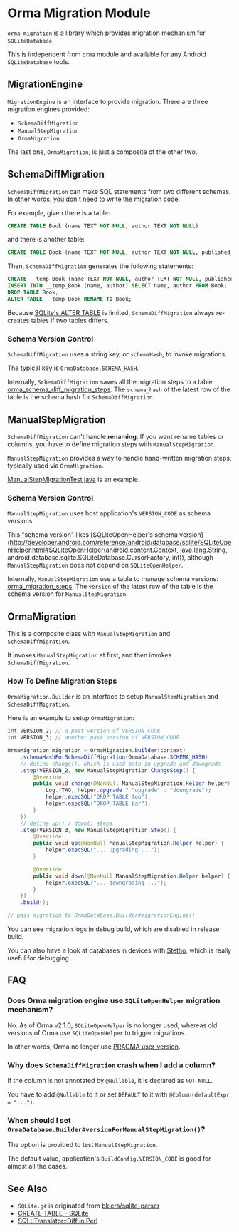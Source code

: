 # Orma Migration Module

`orma-migration` is a library which provides migration mechanism
for `SQLiteDatabase`.

This is independent from `orma` module and available for
any Android `SQLiteDatabase` tools.

## MigrationEngine

`MigrationEngine` is an interface to provide migration. There are three migration engines provided:

* `SchemaDiffMigration`
* `ManualStepMigration`
* `OrmaMigration`

The last one, `OrmaMigration`, is just a composite of the other two.

## SchemaDiffMigration

`SchemaDiffMigration` can make SQL statements from two different schemas. In other words, you don't need to write the migration code.

For example, given there is a table:

```sql
CREATE TABLE Book (name TEXT NOT NULL, author TEXT NOT NULL)
```

and there is another table:

```sql
CREATE TABLE Book (name TEXT NOT NULL, author TEXT NOT NULL, published_date DATE)
```

Then, `SchemaDiffMigration` generates the following statements:

```sql
CREATE __temp_Book (name TEXT NOT NULL, author TEXT NOT NULL, published_date DATE);
INSERT INTO __temp_Book (name, author) SELECT name, author FROM Book;
DROP TABLE Book;
ALTER TABLE __temp_Book RENAME TO Book;
```

Because [SQLite's ALTER TABLE](https://www.sqlite.org/lang_altertable.html)
is limited, `SchemaDiffMigration` always re-creates tables if two tables differs.

### Schema Version Control

`SchemaDiffMigration` uses a string key, or `schemaHash`, to invoke migrations.

The typical key is `OrmaDatabase.SCHEMA_HASH`.

Internally, `SchemaDiffMigration` saves all the migration steps to a table [orma_schema_diff_migration_steps](https://github.com/gfx/Android-Orma/blob/master/migration/src/main/java/com/github/gfx/android/orma/migration/SchemaDiffMigration.java#L49). The `schema_hash` of the latest row of the table is the schema hash for `SchemaDiffMigration`.

## ManualStepMigration

`SchemaDiffMigration` can't handle **renaming**. If you want rename tables
or columns, you have to define migration steps with `ManualStepMigration`.

`ManualStepMigration` provides a way to handle hand-written migration steps,
typically used via `OrmaMigration`.

[ManualStepMigrationTest.java](src/test/java/com/github/gfx/android/orma/migration/test/ManualStepMigrationTest.java)
is an example.

### Schema Version Control

`ManualStepMigration` uses host application's `VERSION_CODE` as schema versions.

This "schema version" likes [SQLiteOpenHelper's schema version](http://developer.android.com/reference/android/database/sqlite/SQLiteOpenHelper.html#SQLiteOpenHelper(android.content.Context, java.lang.String, android.database.sqlite.SQLiteDatabase.CursorFactory, int)), although `ManualStepMigration` does not depend on `SQLiteOpenHelper`.

Internally, `ManualStepMigration` use a table to manage schema versions: [orma_migration_steps](https://github.com/gfx/Android-Orma/blob/master/migration/src/main/java/com/github/gfx/android/orma/migration/ManualStepMigration.java#L35). The `version` of the latest row of the table is the schema version for `ManualStepMigration`.

## OrmaMigration

This is a composite class with `ManualStepMigration` and `SchemaDiffMigration`.

It invokes `ManualStepMigration` at first, and then invokes `SchemaDiffMigration`.

### How To Define Migration Steps

`OrmaMigration.Builder` is an interface to setup `ManualStemMigration` and `SchemaDiffMigration`.

Here is an example to setup `OrmaMigration`:

```java
int VERSION_2; // a past version of VERSION_CODE
int VERSION_3; // another past version of VERSION_CODE

OrmaMigration migration = OrmaMigration.builder(context)
    .schemaHashForSchemaDiffMigration(OrmaDatabase.SCHEMA_HASH)
    // define change(), which is used both in upgrade and downgrade
    .step(VERSION_2, new ManualStepMigration.ChangeStep() {
        @Override
        public void change(@NonNull ManualStepMigration.Helper helper) {
            Log.(TAG, helper.upgrade ? "upgrade" : "downgrade");
            helper.execSQL("DROP TABLE foo");
            helper.execSQL("DROP TABLE bar");
        }
    })
    // define up() / down() steps
    .step(VERSION_3, new ManualStepMigration.Step() {
        @Override
        public void up(@NonNull ManualStepMigration.Helper helper) {
            helper.execSQL("... upgrading ...");
        }

        @Override
        public void down(@NonNull ManualStepMigration.Helper helper) {
            helper.execSQL("... downgrading ...");
        }
    })
    .build();

// pass migration to OrmaDatabase.Builder#migrationEngine()
```

You can see migration logs in debug build, which are disabled in release build.

You can also have a look at databases in devices with [Stetho](https://github.com/facebook/stetho), which is really useful for debugging.

## FAQ

### Does Orma migration engine use `SQLiteOpenHelper` migration mechanism?

No. As of Orma v2.1.0, `SQLiteOpenHelper` is no longer used, whereas old versions of Orma use `SQLiteOpenHelper` to trigger migrations.

In other words, Orma no longer use [PRAGMA user_version](https://www.sqlite.org/pragma.html#pragma_schema_version).

### Why does `SchemaDiffMigration` crash when I add a column?

If the column is not annotated by `@Nullable`, it is declared as `NOT NULL`.

You have to add `@Nullable` to it or set `DEFAULT` to it with `@Column(defaultExpr = "...")`.

### When should I set `OrmaDatabase.Builder#versionForManualStepMigration()`?

The option is provided to test `ManualStepMigration`.

The default value, application's `BuildConfig.VERSION_CODE` is good for almost all the cases.

## See Also

* `SQLite.g4` is originated from [bkiers/sqlite-parser](https://github.com/bkiers/sqlite-parser)
* [CREATE TABLE - SQLite](https://www.sqlite.org/lang_createtable.html)
* [SQL::Translator::Diff in Perl](https://metacpan.org/pod/SQL::Translator::Diff)
